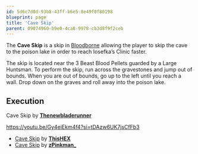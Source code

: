 ```yaml
---
id: 5d6c7d0d-93b8-43ff-b6e5-8e49f0f80198
blueprint: page
title: 'Cave Skip'
parent: 09074960-b9e0-4ca8-9978-cb3d8f9f2ceb
---
```

The **Cave Skip** is a skip in [Bloodborne](/bloodborne) allowing the player to skip the cave to the poison lake in order to reach Iosefka’s Clinic faster.

The skip is located near the 3 Beast Blood Pellets guarded by a Large Huntsman. To perform the skip, run across the gravestones and jump out of bounds. When you are out of bounds, go up to the left until you reach a wall. Drop down on the graves and roll away into the poison lake.

## Execution

Cave Skip by [**Thenewbladerunner**](https://www.youtube.com/@thenewbladerunner)

https://youtu.be/Gy4eiEkm4f4?si=tDAzw6UK7jsCfFb3

- [Cave Skip](https://www.youtube.com/watch?v=XoS1faYPraY) by [**ThisHEX**](https://www.youtube.com/channel/UCgmq4h643S5tc6_qPYdUIgw)
- [Cave Skip](https://www.youtube.com/watch?v=yz3o1qn8O4c) by [**zPinkman\_**](https://www.twitch.tv/zPinkman_)
